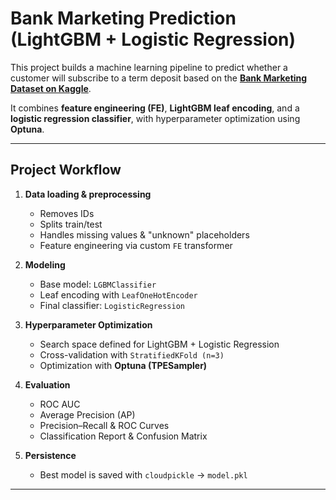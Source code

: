 # Bank Marketing Prediction (LightGBM + Logistic Regression)

This project builds a machine learning pipeline to predict whether a customer will subscribe to a term deposit based on the **[Bank Marketing Dataset on Kaggle](https://www.kaggle.com/competitions/playground-series-s5e8/data)**.  

It combines **feature engineering (FE)**, **LightGBM leaf encoding**, and a **logistic regression classifier**, with hyperparameter optimization using **Optuna**.

---

## Project Workflow

1. **Data loading & preprocessing**
   - Removes IDs
   - Splits train/test
   - Handles missing values & "unknown" placeholders
   - Feature engineering via custom `FE` transformer

2. **Modeling**
   - Base model: `LGBMClassifier`
   - Leaf encoding with `LeafOneHotEncoder`
   - Final classifier: `LogisticRegression`

3. **Hyperparameter Optimization**
   - Search space defined for LightGBM + Logistic Regression
   - Cross-validation with `StratifiedKFold (n=3)`
   - Optimization with **Optuna (TPESampler)**

4. **Evaluation**
   - ROC AUC
   - Average Precision (AP)
   - Precision–Recall & ROC Curves
   - Classification Report & Confusion Matrix

5. **Persistence**
   - Best model is saved with `cloudpickle` → `model.pkl`

---
